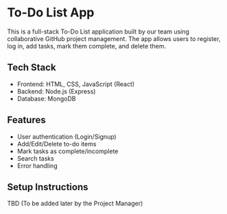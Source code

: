 # To-Do List App

This is a full-stack To-Do List application built by our team using collaborative GitHub project management. The app allows users to register, log in, add tasks, mark them complete, and delete them.

## Tech Stack
- Frontend: HTML, CSS, JavaScript (React)
- Backend: Node.js (Express)
- Database: MongoDB

## Features
- User authentication (Login/Signup)
- Add/Edit/Delete to-do items
- Mark tasks as complete/incomplete
- Search tasks
- Error handling

## Setup Instructions
TBD (To be added later by the Project Manager)
